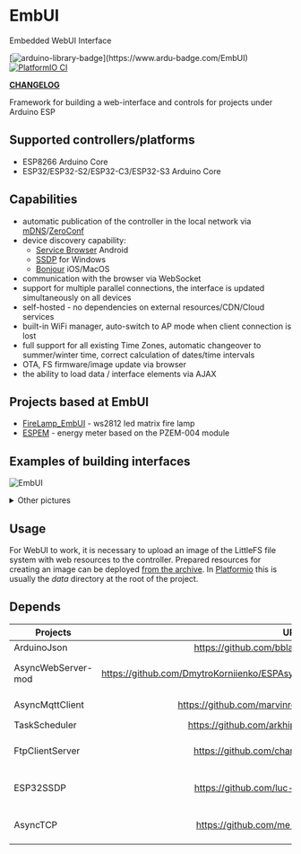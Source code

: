 # EmbUI
Embedded WebUI Interface

[![arduino-library-badge](https://www.ardu-badge.com/badge/EmbUI.svg?)](https://www.ardu-badge.com/EmbUI)
[![PlatformIO CI](https://github.com/DmytroKorniienko/EmbUI/actions/workflows/pio_build.yml/badge.svg)](https://github.com/DmytroKorniienko/EmbUI/actions/workflows/pio_build.yml)

__[CHANGELOG](/CHANGELOG.md)__

Framework for building a web-interface and controls for projects under Arduino ESP
## Supported controllers/platforms
 - ESP8266 Arduino Core
 - ESP32/ESP32-S2/ESP32-C3/ESP32-S3 Arduino Core

## Capabilities
 - automatic publication of the controller in the local network via [mDNS](https://en.wikipedia.org/wiki/Multicast_DNS)/[ZeroConf](https://en.wikipedia.org/wiki/Zero-configuration_networking)
 - device discovery capability:
    - [Service Browser](https://play.google.com/store/apps/details?id=com.druk.servicebrowser) Android
    - [SSDP](https://en.wikipedia.org/wiki/Simple_Service_Discovery_Protocol) for Windows
    - [Bonjour](https://en.wikipedia.org/wiki/Bonjour_(software)) iOS/MacOS
 - communication with the browser via WebSocket
 - support for multiple parallel connections, the interface is updated simultaneously on all devices
 - self-hosted - no dependencies on external resources/CDN/Cloud services
 - built-in WiFi manager, auto-switch to AP mode when client connection is lost
 - full support for all existing Time Zones, automatic changeover to summer/winter time, correct calculation of dates/time intervals
 - OTA, FS firmware/image update via browser
 - the ability to load data / interface elements via AJAX

## Projects based at EmbUI
 - [FireLamp_EmbUI](https://github.com/DmytroKorniienko/FireLamp_EmbUI/tree/dev) - ws2812 led matrix fire lamp
 - [ESPEM](https://github.com/vortigont/espem) - energy meter based on the PZEM-004 module


## Examples of building interfaces
![EmbUI](https://user-images.githubusercontent.com/26786760/140750180-65de2694-3ed8-41de-87eb-6f7e94ac12b2.png)

<details><summary>Other pictures</summary><img src="https://raw.githubusercontent.com/vortigont/espem/master/examples/espemembui.png" alt="espem ui" width="30%"/><img src="https://raw.githubusercontent.com/vortigont/espem/master/examples/espemembui_setup.png" alt="espem opts" width="30%"/></details>


## Usage
For WebUI to work, it is necessary to upload an image of the LittleFS file system with web resources to the controller.
Prepared resources for creating an image can be deployed [from the archive](https://github.com/DmytroKorniienko/EmbUI/raw/main/resources/data.zip).
In [Platformio](https://platformio.org/) this is usually the *data* directory at the root of the project.

## Depends

Projects           |                     URL                                                          | Remarks
------------------ | :-------------------------------------------------------------------------------:| --------------
ArduinoJson        |  https://github.com/bblanchon/ArduinoJson.git                                    |
AsyncWebServer-mod |  https://github.com/DmytroKorniienko/ESPAsyncWebServer/tree/ESPAsyncWebServerMod | manual install, fork
AsyncMqttClient    |  https://github.com/marvinroger/async-mqtt-client.git                            | manual install
TaskScheduler      |  https://github.com/arkhipenko/TaskScheduler.git                                 |
FtpClientServer    |  https://github.com/charno/FTPClientServer.git                                   | manual install, fork
ESP32SSDP          |  https://github.com/luc-github/ESP32SSDP.git                                     | manual install, esp32
AsyncTCP           |  https://github.com/me-no-dev/AsyncTCP.git                                       | manual install, esp32

